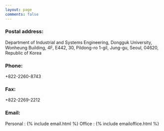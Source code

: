 ```yaml
---
layout: page
comments: false
---
```


### Postal address: 
Department of Industrial and Systems Engineering, 
Dongguk University, Wonheung Building, 4F, E442, 
30, Pildong-ro 1-gil, Jung-gu, Seoul, 
04620, Republic of Korea

### Phone:
+822-2260-8743

### Fax:
+822-2269-2212

### Email:
Personal : {% include email.html %}
Office : {% include emailoffice.html %}
